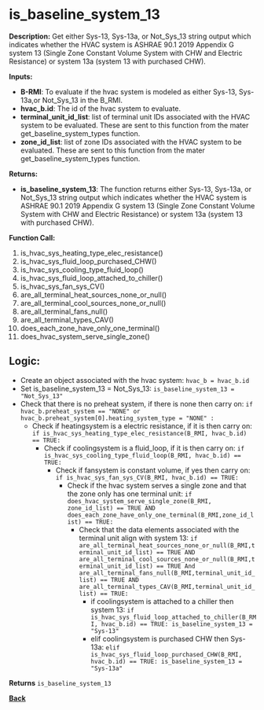 # is_baseline_system_13  

**Description:** Get either Sys-13, Sys-13a, or Not_Sys_13 string output which indicates whether the HVAC system is ASHRAE 90.1 2019 Appendix G system 13 (Single Zone Constant Volume System with CHW and Electric Resistance) or system 13a (system 13 with purchased CHW).  

**Inputs:**  
- **B-RMI**: To evaluate if the hvac system is modeled as either Sys-13, Sys-13a,or Not_Sys_13 in the B_RMI.   
- **hvac_b.id**: The id of the hvac system to evaluate.  
- **terminal_unit_id_list**: list of terminal unit IDs associated with the HVAC system to be evaluated. These are sent to this function from the mater get_baseline_system_types function.
- **zone_id_list**: list of zone IDs associated with the HVAC system to be evaluated. These are sent to this function from the mater get_baseline_system_types function.

**Returns:**  
- **is_baseline_system_13**: The function returns either Sys-13, Sys-13a, or Not_Sys_13 string output which indicates whether the HVAC system is ASHRAE 90.1 2019 Appendix G system 13 (Single Zone Constant Volume System with CHW and Electric Resistance) or system 13a (system 13 with purchased CHW).

**Function Call:**
1. is_hvac_sys_heating_type_elec_resistance()
2. is_hvac_sys_fluid_loop_purchased_CHW()
3. is_hvac_sys_cooling_type_fluid_loop()
4. is_hvac_sys_fluid_loop_attached_to_chiller()
5. is_hvac_sys_fan_sys_CV()  
6. are_all_terminal_heat_sources_none_or_null()  
7. are_all_terminal_cool_sources_none_or_null()
8. are_all_terminal_fans_null()  
9. are_all_terminal_types_CAV()  
10. does_each_zone_have_only_one_terminal()    
11. does_hvac_system_serve_single_zone()  

## Logic:    
- Create an object associated with the hvac system: `hvac_b = hvac_b.id`  
- Set is_baseline_system_13 = Not_Sys_13: `is_baseline_system_13 = "Not_Sys_13"`    
- Check that there is no preheat system, if there is none then carry on: `if hvac_b.preheat_system == "NONE" or hvac_b.preheat_system[0].heating_system_type = "NONE" :`    
    - Check if heatingsystem is a electric resistance, if it is then carry on: `if is_hvac_sys_heating_type_elec_resistance(B_RMI, hvac_b.id) == TRUE:`     
        - Check if coolingsystem is a fluid_loop, if it is then carry on: `if is_hvac_sys_cooling_type_fluid_loop(B_RMI, hvac_b.id) == TRUE:`  
            - Check if fansystem is constant volume, if yes then carry on: `if is_hvac_sys_fan_sys_CV(B_RMI, hvac_b.id) == TRUE:`  
                - Check if the hvac system serves a single zone and that the zone only has one terminal unit: `if does_hvac_system_serve_single_zone(B_RMI, zone_id_list) == TRUE AND does_each_zone_have_only_one_terminal(B_RMI,zone_id_list) == TRUE:`     
                    - Check that the data elements associated with the terminal unit align with system 13: `if are_all_terminal_heat_sources_none_or_null(B_RMI,terminal_unit_id_list) == TRUE AND are_all_terminal_cool_sources_none_or_null(B_RMI,terminal_unit_id_list) == TRUE And are_all_terminal_fans_null(B_RMI,terminal_unit_id_list) == TRUE AND are_all_terminal_types_CAV(B_RMI,terminal_unit_id_list) == TRUE:`        
                        - if coolingsystem is attached to a chiller then system 13: `if is_hvac_sys_fluid_loop_attached_to_chiller(B_RMI, hvac_b.id) == TRUE: is_baseline_system_13 = "Sys-13"`
                        - elif coolingsystem is purchased CHW then Sys-13a: `elif is_hvac_sys_fluid_loop_purchased_CHW(B_RMI, hvac_b.id) == TRUE: is_baseline_system_13 = "Sys-13a"`

**Returns** `is_baseline_system_13`  



**[Back](../../_toc.md)**
